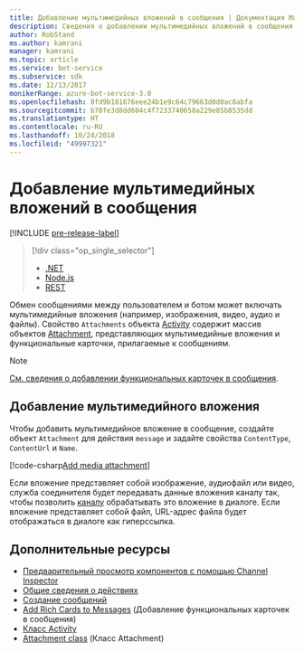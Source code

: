 ```yaml
---
title: Добавление мультимедийных вложений в сообщения | Документация Майкрософт
description: Сведения о добавлении мультимедийных вложений в сообщения с помощью пакета SDK Bot Builder для .NET.
author: RobStand
ms.author: kamrani
manager: kamrani
ms.topic: article
ms.service: bot-service
ms.subservice: sdk
ms.date: 12/13/2017
monikerRange: azure-bot-service-3.0
ms.openlocfilehash: 8fd9b181676eee24b1e9c64c79663d0d0ac8abfa
ms.sourcegitcommit: b78fe3d8dd604c4f7233740658a229e85b8535dd
ms.translationtype: HT
ms.contentlocale: ru-RU
ms.lasthandoff: 10/24/2018
ms.locfileid: "49997321"
---
```

# <a name="add-media-attachments-to-messages"></a>Добавление мультимедийных вложений в сообщения

[!INCLUDE [pre-release-label](../includes/pre-release-label-v3.md)]

> [!div class="op_single_selector"]
> - [.NET](../dotnet/bot-builder-dotnet-add-media-attachments.md)
> - [Node.js](../nodejs/bot-builder-nodejs-send-receive-attachments.md)
> - [REST](../rest-api/bot-framework-rest-connector-add-media-attachments.md)

Обмен сообщениями между пользователем и ботом может включать мультимедийные вложения (например, изображения, видео, аудио и файлы). Свойство `Attachments` объекта <a href="https://docs.botframework.com/en-us/csharp/builder/sdkreference/dc/d2f/class_microsoft_1_1_bot_1_1_connector_1_1_activity.html" target="_blank">Activity</a> содержит массив объектов <a href="https://docs.microsoft.com/en-us/dotnet/api/microsoft.bot.connector.attachments?view=botconnector-3.12.2.4" target="_blank">Attachment</a>, представляющих мультимедийные вложения и функциональные карточки, прилагаемые к сообщениям. 

> [!NOTE]
> [См. сведения о добавлении функциональных карточек в сообщения](bot-builder-dotnet-add-rich-card-attachments.md).

## <a name="add-a-media-attachment"></a>Добавление мультимедийного вложения  

Чтобы добавить мультимедийное вложение в сообщение, создайте объект `Attachment` для действия `message` и задайте свойства `ContentType`, `ContentUrl` и `Name`. 

[!code-csharp[Add media attachment](../includes/code/dotnet-add-attachments.cs#addMediaAttachment)]

Если вложение представляет собой изображение, аудиофайл или видео, служба соединителя будет передавать данные вложения каналу так, чтобы позволить [каналу](bot-builder-dotnet-channeldata.md) обрабатывать это вложение в диалоге. Если вложение представляет собой файл, URL-адрес файла будет отображаться в диалоге как гиперссылка.

## <a name="additional-resources"></a>Дополнительные ресурсы

- [Предварительный просмотр компонентов с помощью Channel Inspector][inspector]
- [Общие сведения о действиях](bot-builder-dotnet-activities.md)
- [Создание сообщений](bot-builder-dotnet-create-messages.md)
- [Add Rich Cards to Messages](bot-builder-dotnet-add-rich-card-attachments.md) (Добавление функциональных карточек в сообщения)
- <a href="https://docs.botframework.com/en-us/csharp/builder/sdkreference/dc/d2f/class_microsoft_1_1_bot_1_1_connector_1_1_activity.html" target="_blank">Класс Activity</a>
- <a href="https://docs.microsoft.com/en-us/dotnet/api/microsoft.bot.connector.attachments?view=botconnector-3.12.2.4" target="_blank">Attachment class</a> (Класс Attachment)

[inspector]: ../bot-service-channel-inspector.md


